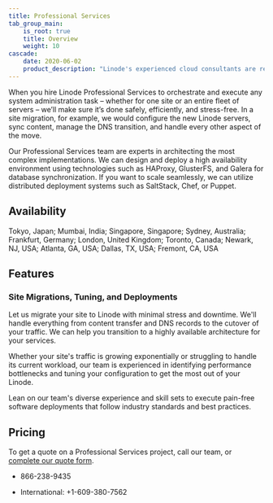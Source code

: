 ```yaml
---
title: Professional Services
tab_group_main:
    is_root: true
    title: Overview
    weight: 10
cascade:
    date: 2020-06-02
    product_description: "Linode's experienced cloud consultants are ready to help you architect your services, carry out site migrations, and deploy software. Achieve your short- and long-term goals in the cloud with us."
---
```


When you hire Linode Professional Services to orchestrate and execute any system administration task – whether for one site or an entire fleet of servers – we’ll make sure it’s done safely, efficiently, and stress-free. In a site migration, for example, we would configure the new Linode servers, sync content, manage the DNS transition, and handle every other aspect of the move.

Our Professional Services team are experts in architecting the most complex implementations. We can design and deploy a high availability environment using technologies such as HAProxy, GlusterFS, and Galera for database synchronization. If you want to scale seamlessly, we can utilize distributed deployment systems such as SaltStack, Chef, or Puppet.

## Availability

Tokyo, Japan; Mumbai, India; Singapore, Singapore; Sydney, Australia; Frankfurt, Germany; London, United Kingdom; Toronto, Canada; Newark, NJ, USA; Atlanta, GA, USA; Dallas, TX, USA; Fremont, CA, USA

## Features

### Site Migrations, Tuning, and Deployments

Let us migrate your site to Linode with minimal stress and downtime. We'll handle everything from content transfer and DNS records to the cutover of your traffic. We can help you transition to a highly available architecture for your services.

Whether your site's traffic is growing exponentially or struggling to handle its current workload, our team is experienced in identifying performance bottlenecks and tuning your configuration to get the most out of your Linode.

Lean on our team's diverse experience and skill sets to execute pain-free software deployments that follow industry standards and best practices.

## Pricing

To get a quote on a Professional Services project, call our team, or [complete our quote form](https://proservices.typeform.com/to/xJiIEy).

- 866-238-9435

- International: +1-609-380-7562
